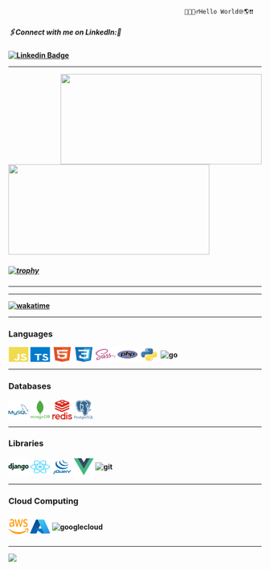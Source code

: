                                                      👋🙋🏾‍♂️Hello World🌐🌎❗❗
                                  

##### <strong> 🖇Connect with me on LinkedIn:🔗 <strong>

[![Linkedin Badge](https://img.shields.io/badge/-LinkedIn-0e76a8?style=flat-square&logo=Linkedin&logoColor=white)](https://wwwlinkedin.com/lorenzo-ginyard/)

  
*******

<div align="flex">
<img width="400m" height="180em" src="https://awesome-github-stats.azurewebsites.net/user-stats/lnginyard?cardType=github&theme=dark&Background=000000&Text=13DD02&Border=2800FF&Ring=FF300A&Title=FF0D18)](https://git.io/awesome-stats-card)"

<div align="right">
<img width="400em" height="180em" src="https://github-readme-stats.vercel.app/api/top-langs/?username=lnginyard&layout=compact&theme=chartreuse-dark&langs_count=8)](https://github.com/lnginyard/github-readme-stats)"
</div>
</div>

##### [![trophy](https://github-profile-trophy.vercel.app/?username=ryo-ma&theme=onedark)](https://github.com/ryo-ma/github-profile-trophy)

*******

<!--START_SECTION:waka-->
<!--END_SECTION:waka-->
 
***********
  
[![wakatime](https://wakatime.com/badge/user/4caeee3f-2c9d-47eb-905c-57af15c39a15/project/d982e9d9-a7f2-4f73-a80c-931a979a2389.svg)](https://wakatime.com/badge/user/4caeee3f-2c9d-47eb-905c-57af15c39a15/project/d982e9d9-a7f2-4f73-a80c-931a979a2389)
  
<break>

***************

### Languages

  <div style="display: inline_block">
  <img align="center" alt="javascript" height="30" width="40" src="https://raw.githubusercontent.com/devicons/devicon/master/icons/javascript/javascript-plain.svg">
  <img align="center" alt="typescript" height="30" width="40" src="https://raw.githubusercontent.com/devicons/devicon/master/icons/typescript/typescript-plain.svg">
  <img align="center" alt="html5" height="30" width="40" src="https://raw.githubusercontent.com/devicons/devicon/master/icons/html5/html5-original.svg">
  <img align="center" alt="css" height="30" width="40" src="https://raw.githubusercontent.com/devicons/devicon/master/icons/css3/css3-original.svg">
  <img align="center" alt="sass" height="30" width="40" src="https://raw.githubusercontent.com/devicons/devicon/master/icons/sass/sass-original.svg">
  <img align="center" alt="php" height="30" width="40" src="https://raw.githubusercontent.com/devicons/devicon/master/icons/php/php-original.svg">
  <img align="center" alt="python" height="30" width="40" src="https://raw.githubusercontent.com/devicons/devicon/master/icons/python/python-original.svg">
  <img align="center" alt="go" height="30" width="40" src="https://cdn.jsdelivr.net/gh/devicons/devicon/icons/go/go-original.svg">
  </div>
 
*************       

<break>
<break>

### Databases

<div style="display: inline_block">
  <img align="center" alt="mysql" height="40" width="40" src="https://raw.githubusercontent.com/devicons/devicon/master/icons/mysql/mysql-plain-wordmark.svg">
  <img align="center" alt="mongodb" height="40" width="40" src="https://raw.githubusercontent.com/devicons/devicon/master/icons/mongodb/mongodb-plain-wordmark.svg">
  <img align="center" alt="redis" height="40" width="40" src="https://raw.githubusercontent.com/devicons/devicon/master/icons/redis/redis-plain-wordmark.svg"
</div>
  <img align="center" alt="postgresql" height="40" width="40" src="https://raw.githubusercontent.com/devicons/devicon/master/icons/postgresql/postgresql-plain-wordmark.svg"> 
</div>
  
**********
  
<break>
<break>

### Libraries 

<div style="dispay: center">
<img align="center" alt="django" height="40" width="40" src="https://github.com/devicons/devicon/blob/master/icons/django/django-plain-wordmark.svg">
<img align="center" alt="react" height="30" width="40" src="https://raw.githubusercontent.com/devicons/devicon/master/icons/react/react-original.svg">
<img align="center" alt="jquery" height="30" width="40" src="https://raw.githubusercontent.com/devicons/devicon/master/icons/jquery/jquery-plain-wordmark.svg">
<img align="center" alt="vuejs" height="40" width="40" src="https://raw.githubusercontent.com/devicons/devicon/master/icons/vuejs/vuejs-original.svg">
<img align="center" alt="git" height="40" width="40" src="https://cdn.jsdelivr.net/gh/devicons/devicon/icons/git/git-original-wordmark.svg">
</div>  
  
***********
  
<break>
<break>

### Cloud Computing 

<div style="display: inline_block">
<img align="center" alt="amazonwebservices" height="50" width="40" src=https://raw.githubusercontent.com/devicons/devicon/master/icons/amazonwebservices/amazonwebservices-plain-wordmark.svg>
<img align="center" alt="azure" height="30" width="40" src="https://raw.githubusercontent.com/devicons/devicon/master/icons/azure/azure-original.svg">
<img align="center" alt="googlecloud" height="40" width="40" src="https://cdn.jsdelivr.net/gh/devicons/devicon/icons/googlecloud/googlecloud-original-wordmark.svg">         
</div>

********

<!--STARTS_HERE_QUOTE_README-->
<!--ENDS_HERE_QUOTE_README-->

  
[![](https://visitcount.itsvg.in/api?id=lnginyard&label=🔎👁Amount%20of🕵🏾‍🕵️%20peepers👀🔍%20&color=1&icon=0&pretty=true)](https://visitcount.itsvg.in)
 
